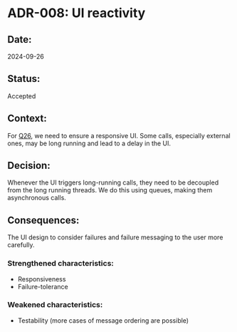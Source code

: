 # ADR-008: UI reactivity

## Date:
2024-09-26

## Status:
Accepted

## Context:

For [Q26](/Requirements/requirements-and-assumptions.md), we need to ensure a responsive UI.
Some calls, especially external ones, may be long running and lead to a delay in the UI.

## Decision:
Whenever the UI triggers long-running calls, they need to be decoupled from the long running threads.
We do this using queues, making them asynchronous calls.

## Consequences:
The UI design to consider failures and failure messaging to the user more carefully.

### Strengthened characteristics:
- Responsiveness
- Failure-tolerance

### Weakened characteristics:
- Testability (more cases of message ordering are possible)
